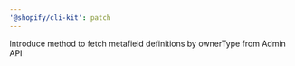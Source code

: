 ```yaml
---
'@shopify/cli-kit': patch
---
```


Introduce method to fetch metafield definitions by ownerType from Admin API
